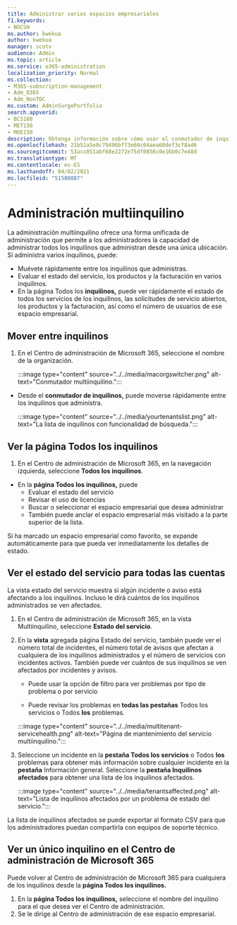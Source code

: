 ```yaml
---
title: Administrar varios espacios empresariales
f1.keywords:
- NOCSH
ms.author: kwekua
author: kwekua
manager: scotv
audience: Admin
ms.topic: article
ms.service: o365-administration
localization_priority: Normal
ms.collection:
- M365-subscription-management
- Adm_O365
- Adm_NonTOC
ms.custom: AdminSurgePortfolio
search.appverid:
- BCS160
- MET150
- MOE150
description: Obtenga información sobre cómo usar el conmutador de inquilinos y sobre las vistas multiinquilino.
ms.openlocfilehash: 21b51a5e0c79496bf73e60c04aea68def3cf8ad6
ms.sourcegitcommit: 53acc851abf68e2272e75df0856c0e16b0c7e48d
ms.translationtype: MT
ms.contentlocale: es-ES
ms.lasthandoff: 04/02/2021
ms.locfileid: "51580887"
---
```

# <a name="multi-tenant-management"></a>Administración multiinquilino

La administración multiinquilino ofrece una forma unificada de administración que permite a los administradores la capacidad de administrar todos los inquilinos que administran desde una única ubicación. Si administra varios inquilinos, puede:

- Muévete rápidamente entre los inquilinos que administras.
- Evaluar el estado del servicio, los productos y la facturación en varios inquilinos.
- En la página Todos los **inquilinos,** puede ver rápidamente el estado de todos los servicios de los inquilinos, las solicitudes de servicio abiertos, los productos y la facturación, así como el número de usuarios de ese espacio empresarial.


## <a name="move-between-tenants"></a>Mover entre inquilinos

1. En el Centro de administración de Microsoft 365, seleccione el nombre de la organización.

    :::image type="content" source="../../media/macorgswitcher.png" alt-text="Conmutador multiinquilino.":::

- Desde el **conmutador de inquilinos,** puede moverse rápidamente entre los inquilinos que administra.

    :::image type="content" source="../../media/yourtenantslist.png" alt-text="La lista de inquilinos con funcionalidad de búsqueda.":::

## <a name="view-all-tenants-page"></a>Ver la página Todos los inquilinos

1. En el Centro de administración de Microsoft 365, en la navegación izquierda, seleccione **Todos los inquilinos**.
- En la **página Todos los inquilinos,** puede
  - Evaluar el estado del servicio
  - Revisar el uso de licencias
  - Buscar o seleccionar el espacio empresarial que desea administrar
  - También puede anclar el espacio empresarial más visitado a la parte superior de la lista.


Si ha marcado un espacio empresarial como favorito, se expande automáticamente para que pueda ver inmediatamente los detalles de estado.

## <a name="view-service-health-for-all-accounts"></a>Ver el estado del servicio para todas las cuentas

La vista estado del servicio muestra si algún incidente o aviso está afectando a los inquilinos. Incluso le dirá cuántos de los inquilinos administrados se ven afectados.

1. En el Centro de administración de Microsoft 365, en la vista Multiinquilino, seleccione **Estado del servicio**.
2. En la **vista** agregada página Estado del servicio, también puede ver el número total de incidentes, el número total de avisos que afectan a cualquiera de los inquilinos administrados y el número de servicios con incidentes activos. También puede ver cuántos de sus inquilinos se ven afectados por incidentes y avisos.
    
    - Puede usar la opción de filtro para ver problemas por tipo de problema o por servicio

    - Puede revisar los problemas en **todas las pestañas** Todos los servicios o Todos **los** problemas.

    :::image type="content" source="../../media/multitenant-servicehealth.png" alt-text="Página de mantenimiento del servicio multiinquilino.":::
1. Seleccione un incidente en la **pestaña Todos los servicios** o Todos **los** problemas para obtener más información sobre cualquier incidente en la **pestaña** Información general. Seleccione la **pestaña Inquilinos afectados** para obtener una lista de los inquilinos afectados.

    :::image type="content" source="../../media/tenantsaffected.png" alt-text="Lista de inquilinos afectados por un problema de estado del servicio.":::

La lista de inquilinos afectados se puede exportar al formato CSV para que los administradores puedan compartirla con equipos de soporte técnico.

## <a name="view-a-single-tenant-in-the-microsoft-365-admin-center"></a>Ver un único inquilino en el Centro de administración de Microsoft 365

Puede volver al Centro de administración de Microsoft 365 para cualquiera de los inquilinos desde la **página Todos los inquilinos.**

1. En la **página Todos los inquilinos,** seleccione el nombre del inquilino para el que desea ver el Centro de administración.
2. Se le dirige al Centro de administración de ese espacio empresarial.